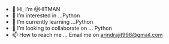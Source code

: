 - 👋 Hi, I’m @HITMAN
- 👀 I’m interested in ...Python
- 🌱 I’m currently learning ...Python
- 💞️ I’m looking to collaborate on ... Python
- 📫 How to reach me ... Email me on arindrajit998@gmail.com

<!---
HITMAN-BOT/HITMAN-BOT is a ✨ special ✨ repository because its `README.md` (this file) appears on your GitHub profile.
You can click the Preview link to take a look at your changes.
--->
